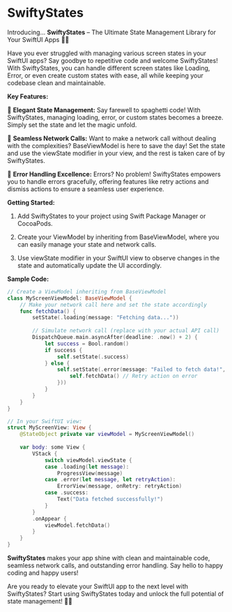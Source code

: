 # SwiftyStates

Introducing... **SwiftyStates** – The Ultimate State Management Library for Your SwiftUI Apps 🚀✨

Have you ever struggled with managing various screen states in your SwiftUI apps? Say goodbye to repetitive code and welcome SwiftyStates! With SwiftyStates, you can handle different screen states like Loading, Error, or even create custom states with ease, all while keeping your codebase clean and maintainable.

**Key Features:**

🌟 **Elegant State Management:** Say farewell to spaghetti code! With SwiftyStates, managing loading, error, or custom states becomes a breeze. Simply set the state and let the magic unfold.

🌟 **Seamless Network Calls:** Want to make a network call without dealing with the complexities? BaseViewModel is here to save the day! Set the state and use the viewState modifier in your view, and the rest is taken care of by SwiftyStates.

🌟 **Error Handling Excellence:** Errors? No problem! SwiftyStates empowers you to handle errors gracefully, offering features like retry actions and dismiss actions to ensure a seamless user experience.

**Getting Started:**

1. Add SwiftyStates to your project using Swift Package Manager or CocoaPods.

2. Create your ViewModel by inheriting from BaseViewModel, where you can easily manage your state and network calls.

3. Use viewState modifier in your SwiftUI view to observe changes in the state and automatically update the UI accordingly.

**Sample Code:**

```swift
// Create a ViewModel inheriting from BaseViewModel
class MyScreenViewModel: BaseViewModel {
    // Make your network call here and set the state accordingly
    func fetchData() {
        setState(.loading(message: "Fetching data..."))
        
        // Simulate network call (replace with your actual API call)
        DispatchQueue.main.asyncAfter(deadline: .now() + 2) {
            let success = Bool.random()
            if success {
                self.setState(.success)
            } else {
                self.setState(.error(message: "Failed to fetch data!", retryAction: {
                    self.fetchData() // Retry action on error
                }))
            }
        }
    }
}

// In your SwiftUI view:
struct MyScreenView: View {
    @StateObject private var viewModel = MyScreenViewModel()
    
    var body: some View {
        VStack {
            switch viewModel.viewState {
            case .loading(let message):
                ProgressView(message)
            case .error(let message, let retryAction):
                ErrorView(message, onRetry: retryAction)
            case .success:
                Text("Data fetched successfully!")
            }
        }
        .onAppear {
            viewModel.fetchData()
        }
    }
}
```

**SwiftyStates** makes your app shine with clean and maintainable code, seamless network calls, and outstanding error handling. Say hello to happy coding and happy users!

Are you ready to elevate your SwiftUI app to the next level with SwiftyStates? Start using SwiftyStates today and unlock the full potential of state management! 🚀✨
